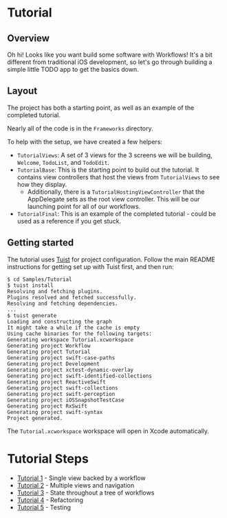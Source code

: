 # Tutorial

## Overview

Oh hi! Looks like you want build some software with Workflows! It's a bit different from traditional iOS development, so let's go through building a simple little TODO app to get the basics down.

## Layout

The project has both a starting point, as well as an example of the completed tutorial.

Nearly all of the code is in the `Frameworks` directory.

To help with the setup, we have created a few helpers:
- `TutorialViews`: A set of 3 views for the 3 screens we will be building, `Welcome`, `TodoList`, and `TodoEdit`.
- `TutorialBase`: This is the starting point to build out the tutorial. It contains view controllers that host the views from `TutorialViews` to see how they display.
    - Additionally, there is a `TutorialHostingViewController` that the AppDelegate sets as the root view controller. This will be our launching point for all of our workflows.
- `TutorialFinal`: This is an example of the completed tutorial - could be used as a reference if you get stuck.

## Getting started

The tutorial uses [Tuist](https://tuist.io/) for project configuration. Follow the main README instructions for getting set up with Tuist first, and then run:

```
$ cd Samples/Tutorial
$ tuist install
Resolving and fetching plugins.
Plugins resolved and fetched successfully.
Resolving and fetching dependencies.
...
$ tuist generate
Loading and constructing the graph
It might take a while if the cache is empty
Using cache binaries for the following targets: 
Generating workspace Tutorial.xcworkspace
Generating project Workflow
Generating project Tutorial
Generating project swift-case-paths
Generating project Development
Generating project xctest-dynamic-overlay
Generating project swift-identified-collections
Generating project ReactiveSwift
Generating project swift-collections
Generating project swift-perception
Generating project iOSSnapshotTestCase
Generating project RxSwift
Generating project swift-syntax
Project generated.
```

The `Tutorial.xcworkspace` workspace will open in Xcode automatically.

# Tutorial Steps

- [Tutorial 1](Tutorial1.md) - Single view backed by a workflow
- [Tutorial 2](Tutorial2.md) - Multiple views and navigation
- [Tutorial 3](Tutorial3.md) - State throughout a tree of workflows
- [Tutorial 4](Tutorial4.md) - Refactoring
- [Tutorial 5](Tutorial5.md) - Testing
